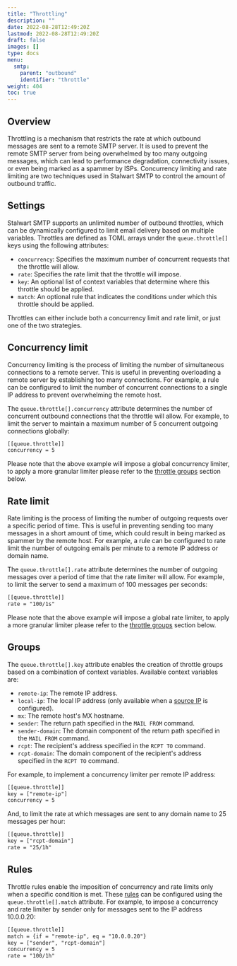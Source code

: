 ```yaml
---
title: "Throttling"
description: ""
date: 2022-08-28T12:49:20Z
lastmod: 2022-08-28T12:49:20Z
draft: false
images: []
type: docs
menu:
  smtp:
    parent: "outbound"
    identifier: "throttle"
weight: 404
toc: true
---
```


## Overview

Throttling is a mechanism that restricts the rate at which outbound messages are sent to a remote SMTP server. It is used to prevent the remote SMTP server from being overwhelmed by too many outgoing messages, which can lead to performance degradation, connectivity issues, or even being marked as a spammer by ISPs. Concurrency limiting and rate limiting are two techniques used in Stalwart SMTP to control the amount of outbound traffic.

## Settings

Stalwart SMTP supports an unlimited number of outbound throttles, which can be dynamically configured to limit email delivery based on multiple variables. Throttles are defined as TOML arrays under the `queue.throttle[]` keys using the following attributes:

- `concurrency`: Specifies the maximum number of concurrent requests that the throttle will allow.
- `rate`: Specifies the rate limit that the throttle will impose.
- `key`: An optional list of context variables that determine where this throttle should be applied.
- `match`: An optional rule that indicates the conditions under which this throttle should be applied.

Throttles can either include both a concurrency limit and rate limit, or just one of the two strategies.

## Concurrency limit

Concurrency limiting is the process of limiting the number of simultaneous connections to a remote server. This is useful in preventing overloading a remote server by establishing too many connections. For example, a rule can be configured to limit the number of concurrent connections to a single IP address to prevent overwhelming the remote host.

The `queue.throttle[].concurrency` attribute determines the number of concurrent outbound connections that the throttle will allow. For example, to limit the server to maintain a maximum number of 5 concurrent outgoing connections globally:

```txt
[[queue.throttle]]
concurrency = 5
```

Please note that the above example will impose a global concurrency limiter, to apply a more granular limiter please refer to the [throttle groups](#groups) section below.

## Rate limit

Rate limiting is the process of limiting the number of outgoing requests over a specific period of time. This is useful in preventing sending too many messages in a short amount of time, which could result in being marked as spammer by the remote host. For example, a rule can be configured to rate limit the number of outgoing emails per minute to a remote IP address or domain name.

The `queue.throttle[].rate` attribute determines the number of outgoing messages over a period of time that the rate limiter will allow. For example, to limit the server to send a maximum of 100 messages per seconds:

```txt
[[queue.throttle]]
rate = "100/1s"
```

Please note that the above example will impose a global rate limiter, to apply a more granular limiter please refer to the [throttle groups](#groups) section below.

## Groups

The `queue.throttle[].key` attribute enables the creation of throttle groups based on a combination of context variables. Available context variables are:

- `remote-ip`: The remote IP address.
- `local-ip`: The local IP address (only available when a [source IP](/smtp/outbound/transport) is configured).
- `mx`: The remote host's MX hostname.
- `sender`: The return path specified in the `MAIL FROM` command.
- `sender-domain`: The domain component of the return path specified in the `MAIL FROM` command.
- `rcpt`: The recipient's address specified in the `RCPT TO` command.
- `rcpt-domain`: The domain component of the recipient's address specified in the `RCPT TO` command.

For example, to implement a concurrency limiter per remote IP address:

```txt
[[queue.throttle]]
key = ["remote-ip"]
concurrency = 5
```

And, to limit the rate at which messages are sent to any domain name to 25 messages per hour:

```txt
[[queue.throttle]]
key = ["rcpt-domain"]
rate = "25/1h"
```

## Rules

Throttle rules enable the imposition of concurrency and rate limits only when a specific condition is met. These [rules](/smtp/settings/rules) can be configured using the `queue.throttle[].match` attribute. For example, to impose a concurrency and rate limiter by sender only for messages sent to the IP address 10.0.0.20:

```txt
[[queue.throttle]]
match = {if = "remote-ip", eq = "10.0.0.20"}
key = ["sender", "rcpt-domain"]
concurrency = 5
rate = "100/1h"
```


